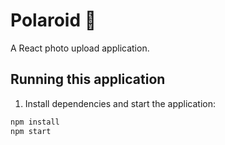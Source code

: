 # Polaroid 📸

A React photo upload application.

## Running this application

1. Install dependencies and start the application:

```sh
npm install
npm start
```
